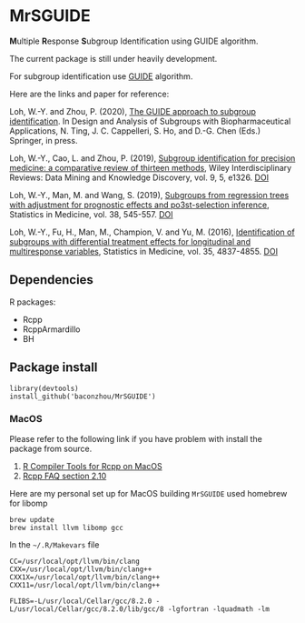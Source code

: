# MrSGUIDE

**M**ultiple **R**esponse **S**ubgroup Identification using GUIDE algorithm.

The current package is still under heavily development.

For subgroup identification use [GUIDE](https://www.stat.wisc.edu/~loh/guide.html) algorithm.

Here are the links and paper for reference:

Loh, W.-Y. and Zhou, P. (2020), [The GUIDE approach to subgroup identification](http://www.stat.wisc.edu/~loh/treeprogs/guide/LZ19.pdf). In Design and Analysis of Subgroups with Biopharmaceutical Applications, N. Ting, J. C. Cappelleri, S. Ho, and D.-G. Chen (Eds.) Springer, in press.

Loh, W.-Y., Cao, L. and Zhou, P. (2019), [Subgroup identification for precision medicine: a comparative review of thirteen methods](http://www.stat.wisc.edu/~loh/treeprogs/guide/wires19.pdf), Wiley Interdisciplinary Reviews: Data Mining and Knowledge Discovery, vol. 9, 5, e1326. [DOI](http://dx.doi.org/10.1002/widm.1326)

Loh, W.-Y., Man, M. and Wang, S. (2019), [Subgroups from regression trees with adjustment for prognostic effects and po3st-selection inference](http://pages.stat.wisc.edu/~loh/treeprogs/guide/sm19.pdf), Statistics in Medicine, vol. 38, 545-557. [DOI](http://onlinelibrary.wiley.com/doi/10.1002/sim.7677)

Loh, W.-Y., Fu, H., Man, M., Champion, V. and Yu, M. (2016), [Identification of subgroups with differential treatment effects for longitudinal and multiresponse variables](http://www.stat.wisc.edu/~loh/treeprogs/guide/LFMCY16.pdf), Statistics in Medicine, vol. 35, 4837-4855. [DOI](http://onlinelibrary.wiley.com/doi/10.1002/sim.7020/full)

## Dependencies

R packages:

- Rcpp
- RcppArmardillo
- BH

## Package install

```
library(devtools)
install_github('baconzhou/MrSGUIDE')
```

### MacOS

Please refer to the following link if you have problem with install the package from source.

1. [R Compiler Tools for Rcpp on MacOS](https://thecoatlessprofessor.com/programming/r-compiler-tools-for-rcpp-on-macos/) 
2. [Rcpp FAQ section 2.10](https://CRAN.R-project.org/package=Rcpp)

Here are my personal set up for MacOS building `MrSGUIDE` used homebrew for libomp

```
brew update
brew install llvm libomp gcc
```

In the `~/.R/Makevars` file

```
CC=/usr/local/opt/llvm/bin/clang
CXX=/usr/local/opt/llvm/bin/clang++
CXX1X=/usr/local/opt/llvm/bin/clang++
CXX11=/usr/local/opt/llvm/bin/clang++

FLIBS=-L/usr/local/Cellar/gcc/8.2.0 -L/usr/local/Cellar/gcc/8.2.0/lib/gcc/8 -lgfortran -lquadmath -lm
```
